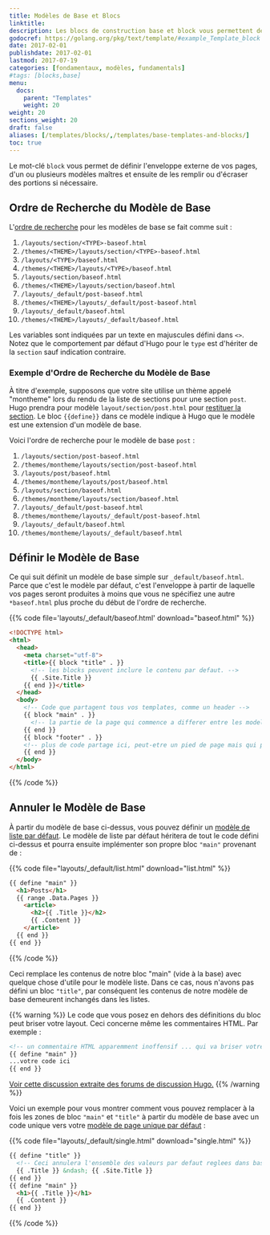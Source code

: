 ```yaml
---
title: Modèles de Base et Blocs
linktitle:
description: Les blocs de construction base et block vous permettent de définir l'enveloppe externe de vos modèles maîtres. (c'est-à dire le chrome de la page).
godocref: https://golang.org/pkg/text/template/#example_Template_block
date: 2017-02-01
publishdate: 2017-02-01
lastmod: 2017-07-19
categories: [fondamentaux, modèles, fundamentals]
#tags: [blocks,base]
menu:
  docs:
    parent: "Templates"
    weight: 20
weight: 20
sections_weight: 20
draft: false
aliases: [/templates/blocks/,/templates/base-templates-and-blocks/]
toc: true
---
```

Le mot-clé `block` vous permet de définir l'enveloppe externe de vos pages, d'un ou plusieurs modèles maîtres et ensuite de les remplir ou d'écraser des portions si nécessaire.

## Ordre de Recherche du Modèle de Base


L'[ordre de recherche][lookup] pour les modèles de base se fait comme suit :

1. `/layouts/section/<TYPE>-baseof.html`
2. `/themes/<THEME>/layouts/section/<TYPE>-baseof.html`
3. `/layouts/<TYPE>/baseof.html`
4. `/themes/<THEME>/layouts/<TYPE>/baseof.html`
5. `/layouts/section/baseof.html`
6. `/themes/<THEME>/layouts/section/baseof.html`
7. `/layouts/_default/post-baseof.html`
8. `/themes/<THEME>/layouts/_default/post-baseof.html`
9. `/layouts/_default/baseof.html`
10. `/themes/<THEME>/layouts/_default/baseof.html`

Les variables sont indiquées par un texte en majuscules défini dans `<>`. Notez que le comportement par défaut d'Hugo pour le `type` est d'hériter de la `section` sauf indication contraire.

### Exemple d'Ordre de Recherche du Modèle de Base

À titre d'exemple, supposons que votre site utilise un thème appelé "montheme" lors du rendu de la liste de sections pour une section `post`. Hugo prendra pour modèle  `layout/section/post.html` pour [restituer la section][section]. Le bloc `{{define}}` dans ce modèle indique à Hugo que le modèle est une extension d'un modèle de base.

Voici l'ordre de recherche pour le modèle de base `post` :

1. `/layouts/section/post-baseof.html`
2. `/themes/montheme/layouts/section/post-baseof.html`
3. `/layouts/post/baseof.html`
4. `/themes/montheme/layouts/post/baseof.html`
5. `/layouts/section/baseof.html`
6. `/themes/montheme/layouts/section/baseof.html`
7. `/layouts/_default/post-baseof.html`
8. `/themes/montheme/layouts/_default/post-baseof.html`
9. `/layouts/_default/baseof.html`
10. `/themes/montheme/layouts/_default/baseof.html`

## Définir le Modèle de Base

Ce qui suit définit un modèle de base simple sur `_default/baseof.html`. Parce que c'est le modèle par défaut, c'est l'enveloppe à partir de laquelle vos pages seront produites à moins que vous ne spécifiez une autre `*baseof.html` plus proche du début de l'ordre de recherche.

{{% code file='layouts/_default/baseof.html' download="baseof.html" %}}
```html
<!DOCTYPE html>
<html>
  <head>
    <meta charset="utf-8">
    <title>{{ block "title" . }}
      <!-- les blocks peuvent inclure le contenu par defaut. -->
      {{ .Site.Title }}
    {{ end }}</title>
  </head>
  <body>
    <!-- Code que partagent tous vos templates, comme un header -->
    {{ block "main" . }}
      <!-- la partie de la page qui commence a differer entre les modeles -->
    {{ end }}
    {{ block "footer" . }}
    <!-- plus de code partage ici, peut-etre un pied de page mais qui peut etre annule si besoin  -->
    {{ end }}
  </body>
</html>
```
{{% /code %}}

## Annuler le Modèle de Base

À partir du modèle de base ci-dessus, vous pouvez définir un [modèle de liste par défaut][hugolists]. Le modèle de liste par défaut héritera de tout le code défini ci-dessus et pourra ensuite implémenter son propre bloc `"main"` provenant de :

{{% code file="layouts/_default/list.html" download="list.html" %}}
```html
{{ define "main" }}
  <h1>Posts</h1>
  {{ range .Data.Pages }}
    <article>
      <h2>{{ .Title }}</h2>
      {{ .Content }}
    </article>
  {{ end }}
{{ end }}
```
{{% /code %}}

Ceci remplace les contenus de notre bloc "main" (vide à la base) avec quelque chose d'utile pour le modèle liste. Dans ce cas,  nous n'avons pas défini un bloc `"title"`, par conséquent les contenus de notre modèle de base demeurent inchangés dans les listes.

{{% warning %}}
Le code que vous posez en dehors des définitions du bloc peut briser votre layout. Ceci concerne même les commentaires HTML. Par exemple :


```html
<!-- un commentaire HTML apparemment inoffensif ... qui va briser votre mise en page lors de la construction -->
{{ define "main" }}
...votre code ici
{{ end }}
```
[Voir cette discussion extraite des forums de discussion Hugo.](https://discourse.gohugo.io/t/baseof-html-block-templates-and-list-types-results-in-empty-pages/5612/6)
{{% /warning %}}

Voici un exemple pour vous montrer comment vous pouvez remplacer à la fois les zones de bloc `"main"` et `"title"` à partir du modèle de base avec un code unique vers votre [modèle de page unique par défaut][singletemplate] :

{{% code file="layouts/_default/single.html" download="single.html" %}}
```html
{{ define "title" }}
  <!-- Ceci annulera l'ensemble des valeurs par defaut reglees dans baseof.html; i.e., "{{.Site.Title}}" dans l'exemple original -->
  {{ .Title }} &ndash; {{ .Site.Title }}
{{ end }}
{{ define "main" }}
  <h1>{{ .Title }}</h1>
  {{ .Content }}
{{ end }}
```
{{% /code %}}

[hugolists]: /templates/listes
[lookup]: /templates/ordre-recherche/
[section]: /templates/section-templates/
[singletemplate]: /templates/single-page-templates/
